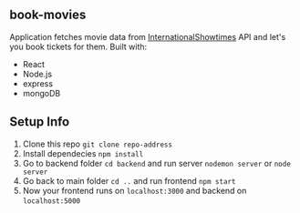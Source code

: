 ## book-movies 
Application fetches movie data from [InternationalShowtimes](https://www.internationalshowtimes.com/) API and let's you book tickets for them.
Built with:
  - React
  - Node.js
  - express
  - mongoDB

## Setup Info

1. Clone this repo `git clone repo-address`
2. Install dependecies `npm install` 
3. Go to backend folder `cd backend` and run server `nodemon server` or `node server` 
4. Go back to main folder `cd ..` and run frontend `npm start` 
5. Now your frontend runs on `localhost:3000` and backend on `localhost:5000`
